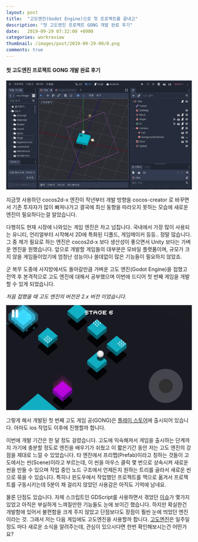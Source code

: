 ```yaml
---
layout: post
title:  "고도엔진(Godot Engine)으로 첫 프로젝트를 끝내고"
description: "첫 고도엔진 프로젝트 GONG 개발 완료 후기"
date:   2019-09-29 07:32:00 +0900
categories: workreview
thumbnail: /images/post/2019-09-29-00/0.png
comments: true
---
```


#### 첫 고도엔진 프로젝트 GONG 개발 완료 후기

!["Godot Engine"](/images/post/2019-09-29-00/0.png)

지금껏 사용하던 cocos2d-x 엔진이 작년부터 개발 방향을 cocos-creator 로 바꾸면서 기존 투자자가 많이 빠져나가고 결국에 최신 동향을 따라오지 못하는 모습에 새로운 엔진이 필요하다는걸 알았습니다.


다행히도 현재 시장에 나와있는 게임 엔진은 차고 넘칩니다. 국내에서 가장 많이 사용되는 유니티, 언리얼부터 시작해서 2D에 특화된 디폴드, 게임메이커 등등.. 정말 많습니다. 그 중 제가 필요로 하는 엔진은 cocos2d-x 보다 생산성이 좋으면서 Unity 보다는 가벼운 엔진을 원했습니다. 앞으로 개발할 게임들의 대부분은 모바일 플랫폼이며, 규모가 크지 않을 게임들이었기에 엄청난 성능이나 쓸데없이 많은 기능들이 필요하지 않았죠.

군 복무 도중에 사지방에서도 돌아갈만큼 가벼운 고도 엔진(Godot Engine)을 접했고 전역 후 본격적으로 고도 엔진에 대해서 공부했으며 이번에 드디어 첫 번째 게임을 개발할 수 있게 되었습니다.

_처음 접했을 때 고도 엔진의 버전은 2.x 버전 이었습니다._

!["GONG"](/images/post/2019-09-29-00/1.png)

그렇게 해서 개발된 첫 번째 고도 게임 공(GONG)은 [플레이 스토어](https://play.google.com/store/apps/details?id=com.davin.gong)에 출시되어 있습니다. 아마도 ios 작업도 이후에 진행할까 합니다. 

이번에 개발 기간은 한 달 정도 걸렸습니다. 고도에 익숙해져서 게임을 출시하는 단계까지 가기에 충분할 정도로 엔진을 배우기가 쉬웠고 이 짧은기간 동안 저는 고도 엔진의 강점을 제대로 느낄 수 있었습니다. 타 엔진에서 프리팹(Prefab)이라고 칭하는 것들이 고도에서는 씬(Scene)이라고 부르는데, 이 씬을 마우스 클릭 몇 번으로 상속시켜 새로운 씬을 만들 수 있으며 작업 중인 노드 구조에서 언제든지 원하는 트리를 골라서 새로운 씬으로 묶을 수 있습니다. 특히나 윈도우에서 작업했던 프로젝트를 맥으로 옮겨서 프로젝트를 구동시키는데 5분이 채 걸리지 않았던 사용감은 아직도 기억에 남네요.

물론 단점도 있습니다. 자체 스크립트인 GDScript를 사용하면서 겪었던 [이슈](https://github.com/godotengine/godot/issues/32386)가 몇가지 있었고 아직은 부실하게 느껴질만한 기능들도 눈에 보이긴 했습니다. 하지만 확실한건 개발함에 있어서 불편함을 크게 주지 않았고 단점보다도 장점이 훨씬 눈에 띄었던 엔진이라는 것. 그래서 저는 다음 게임에도 고도엔진을 사용할까 합니다. [고도엔진](https://godotengine.org/)은 일주일정도 마다 새로운 소식을 알려주는데, 관심이 있으시다면 한번 확인해보시는건 어떤가요?
